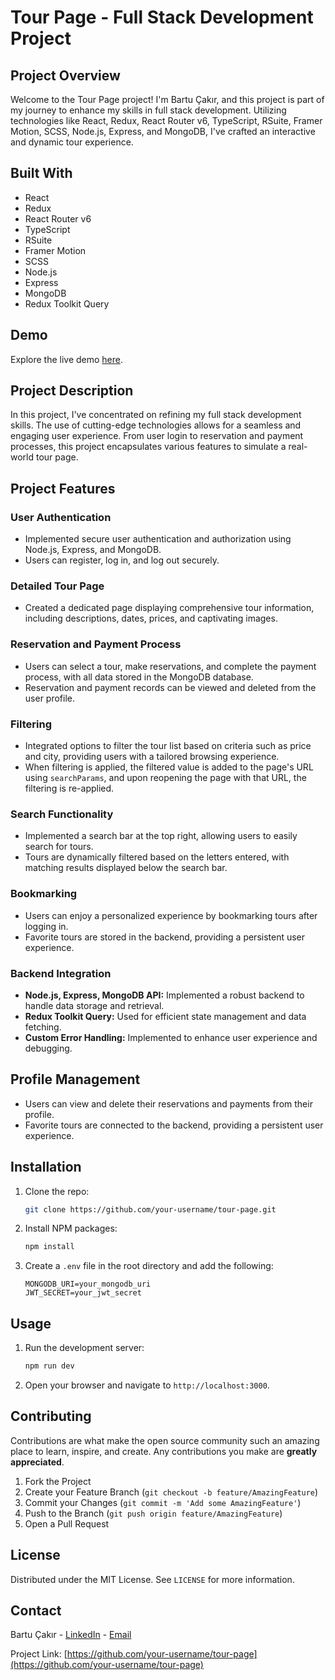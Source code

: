 # Tour Page - Full Stack Development Project

## Project Overview

Welcome to the Tour Page project! I'm Bartu Çakır, and this project is part of my journey to enhance my skills in full stack development. Utilizing technologies like React, Redux, React Router v6, TypeScript, RSuite, Framer Motion, SCSS, Node.js, Express, and MongoDB, I've crafted an interactive and dynamic tour experience.

## Built With

- React
- Redux
- React Router v6
- TypeScript
- RSuite
- Framer Motion
- SCSS
- Node.js
- Express
- MongoDB
- Redux Toolkit Query

## Demo

Explore the live demo [here](https://bartutourproject.netlify.app).

## Project Description

In this project, I've concentrated on refining my full stack development skills. The use of cutting-edge technologies allows for a seamless and engaging user experience. From user login to reservation and payment processes, this project encapsulates various features to simulate a real-world tour page.

## Project Features

### User Authentication

- Implemented secure user authentication and authorization using Node.js, Express, and MongoDB.
- Users can register, log in, and log out securely.

### Detailed Tour Page

- Created a dedicated page displaying comprehensive tour information, including descriptions, dates, prices, and captivating images.

### Reservation and Payment Process

- Users can select a tour, make reservations, and complete the payment process, with all data stored in the MongoDB database.
- Reservation and payment records can be viewed and deleted from the user profile.

### Filtering

- Integrated options to filter the tour list based on criteria such as price and city, providing users with a tailored browsing experience.
- When filtering is applied, the filtered value is added to the page's URL using `searchParams`, and upon reopening the page with that URL, the filtering is re-applied.

### Search Functionality

- Implemented a search bar at the top right, allowing users to easily search for tours.
- Tours are dynamically filtered based on the letters entered, with matching results displayed below the search bar.

### Bookmarking

- Users can enjoy a personalized experience by bookmarking tours after logging in.
- Favorite tours are stored in the backend, providing a persistent user experience.

### Backend Integration

- **Node.js, Express, MongoDB API:** Implemented a robust backend to handle data storage and retrieval.
- **Redux Toolkit Query:** Used for efficient state management and data fetching.
- **Custom Error Handling:** Implemented to enhance user experience and debugging.

## Profile Management

- Users can view and delete their reservations and payments from their profile.
- Favorite tours are connected to the backend, providing a persistent user experience.

## Installation

1. Clone the repo:
    ```sh
    git clone https://github.com/your-username/tour-page.git
    ```
2. Install NPM packages:
    ```sh
    npm install
    ```
3. Create a `.env` file in the root directory and add the following:
    ```env
    MONGODB_URI=your_mongodb_uri
    JWT_SECRET=your_jwt_secret
    ```

## Usage

1. Run the development server:
    ```sh
    npm run dev
    ```
2. Open your browser and navigate to `http://localhost:3000`.

## Contributing

Contributions are what make the open source community such an amazing place to learn, inspire, and create. Any contributions you make are **greatly appreciated**.

1. Fork the Project
2. Create your Feature Branch (`git checkout -b feature/AmazingFeature`)
3. Commit your Changes (`git commit -m 'Add some AmazingFeature'`)
4. Push to the Branch (`git push origin feature/AmazingFeature`)
5. Open a Pull Request

## License

Distributed under the MIT License. See `LICENSE` for more information.

## Contact

Bartu Çakır - [LinkedIn](https://linkedin.com/in/bartwocakir) - [Email](mailto:bartucakir21@gmail.com)

Project Link: [https://github.com/your-username/tour-page](https://github.com/your-username/tour-page)
